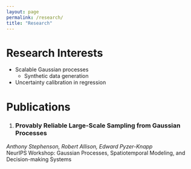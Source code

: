 ```yaml
---
layout: page
permalink: /research/
title: "Research"
---
```


# Research Interests

* Scalable Gaussian processes
  - Synthetic data generation
* Uncertainty calibration in regression

# Publications

1. ### Provably Reliable Large-Scale Sampling from Gaussian Processes
_Anthony Stephenson, Robert Allison, Edward Pyzer-Knapp_\
NeurIPS Workshop: Gaussian Processes, Spatiotemporal Modeling, and Decision-making Systems

 

